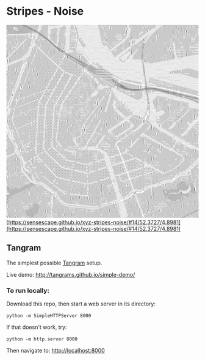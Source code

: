 # Stripes - Noise

![STRIPES](https://raw.githubusercontent.com/sensescape/xyz-stripes-noise/master/images/amsterdam-stripes2.jpg)
[https://sensescape.github.io/xyz-stripes-noise/#14/52.3727/4.8981](https://sensescape.github.io/xyz-stripes-noise/#14/52.3727/4.8981)

## Tangram

The simplest possible [Tangram](http://github.com/tangrams/tangram) setup.

Live demo: http://tangrams.github.io/simple-demo/

### To run locally:

Download this repo, then start a web server in its directory:

    python -m SimpleHTTPServer 8000
    
If that doesn't work, try:

    python -m http.server 8000
    
Then navigate to: [http://localhost:8000](http://localhost:8000)
